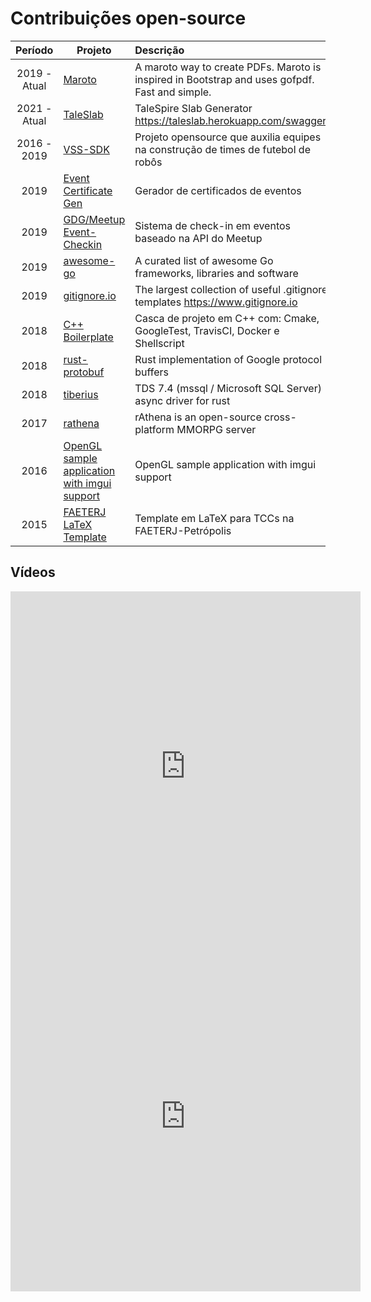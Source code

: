 # Contribuições open-source
|   Período    | Projeto                                                                                                    | Descrição                                                                                      |   Funcão    |  Idioma  |
|:------------:|------------------------------------------------------------------------------------------------------------|:-----------------------------------------------------------------------------------------------|:------------:|:--------:|
| 2019 - Atual | [Maroto](https://github.com/johnfercher/maroto)                                                            | A maroto way to create PDFs. Maroto is inspired in Bootstrap and uses gofpdf. Fast and simple. |   Criador    |   :us:   |
| 2021 - Atual | [TaleSlab](https://github.com/johnfercher/taleslab)                                                        | TaleSpire Slab Generator https://taleslab.herokuapp.com/swagger/                               |   Criador    |   :us:   |
| 2016 - 2019  | [VSS-SDK](https://vss-sdk.github.io/book/general.html)                                                     | Projeto opensource que auxilia equipes na construção de times de futebol de robôs              |   Criador    | :brazil: |
|     2019     | [Event Certificate Gen](https://github.com/GDGPetropolis/event-certificate-gen)                            | Gerador de certificados de eventos                                                             |   Criador    |   :us:   |
|     2019     | [GDG/Meetup Event-Checkin](https://github.com/GDGPetropolis/compose-event-checkin)                         | Sistema de check-in em eventos baseado na API do Meetup                                        |   Criador    |   :us:   |
|     2019     | [awesome-go](https://github.com/avelino/awesome-go)                                                        | A curated list of awesome Go frameworks, libraries and software                                | Contribuidor |   :us:   |
|     2019     | [gitignore.io](https://github.com/dvcs/gitignore)                                                          | The largest collection of useful .gitignore templates https://www.gitignore.io                 | Contribuidor |   :us:   |
|     2018     | [C++ Boilerplate](https://github.com/johnfercher/boilerplate)                                              | Casca de projeto em C++ com: Cmake, GoogleTest, TravisCI, Docker e Shellscript                 |   Criador    |   :us:   |
|     2018     | [rust-protobuf](https://github.com/stepancheg/rust-protobuf)                                               | Rust implementation of Google protocol buffers                                                 | Contribuidor |   :us:   |
|     2018     | [tiberius](https://github.com/steffengy/tiberius)                                                          | TDS 7.4 (mssql / Microsoft SQL Server) async driver for rust                                   | Contribuidor |   :us:   |
|     2017     | [rathena](https://github.com/rathena/rathena)                                                              | rAthena is an open-source cross-platform MMORPG server                                         | Contribuidor |   :us:   |
|     2016     | [OpenGL sample application with imgui support](https://github.com/valera-rozuvan/opengl-sample-with-imgui) | OpenGL sample application with imgui support                                                   | Contribuidor |   :us:   |
|     2015     | [FAETERJ LaTeX Template](https://github.com/johnfercher/faeterj-latex-template)                            | Template em LaTeX para TCCs na FAETERJ-Petrópolis                                              |   Criador    | :brazil: |

## Vídeos

<iframe width="560" height="560" src="https://www.youtube.com/embed/jwOy4JgleTU" title="YouTube video player" frameborder="0" allow="accelerometer; autoplay; clipboard-write; encrypted-media; gyroscope; picture-in-picture; web-share" allowfullscreen></iframe>

<iframe width="560" height=560" src="https://www.youtube.com/embed/2Yo8s7w7rTE" title="YouTube video player" frameborder="0" allow="accelerometer; autoplay; clipboard-write; encrypted-media; gyroscope; picture-in-picture; web-share" allowfullscreen></iframe>
